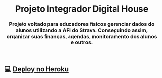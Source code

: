 <h1 align="center">
 Projeto Integrador Digital House
</h1>

<h3 align="center">
   Projeto voltado para educadores físicos gerenciar dados do alunos utilizando a API do Strava. Conseguindo assim, organizar suas finanças, agendas, monitoramento dos alunos e outros.
</h3>

<br>

## :computer: <a href="https://highperformance.herokuapp.com/index.html" target="_blank">Deploy no Heroku</a>
